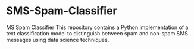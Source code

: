 # SMS-Spam-Classifier
MS Spam Classifier  This repository contains a Python implementation of a text classification model to distinguish between spam and non-spam SMS messages using data science techniques.
